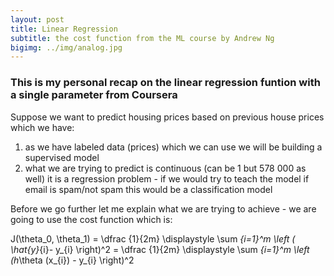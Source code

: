 ```yaml
---
layout: post
title: Linear Regression 
subtitle: the cost function from the ML course by Andrew Ng
bigimg: ../img/analog.jpg
---
```


<script type="text/javascript" async
  src="https://cdnjs.cloudflare.com/ajax/libs/mathjax/2.7.1/MathJax.js?config=TeX-MML-AM_CHTML">
</script>

### This is my personal recap on the linear regression funtion with a single parameter from Coursera 

Suppose we want to predict housing prices based on previous house prices which we have: 

1) as we have labeled data (prices) which we can use we will be building a supervised model
2) what we are trying to predict is continuous (can be 1 but 578 000 as well) it is a regression problem - if we would try to teach the model if email is spam/not spam this would be a classification model

Before we go further let me explain what we are trying to achieve - we are going to use the cost function which is:

J(\theta_0, \theta_1) = \dfrac {1}{2m} \displaystyle \sum _{i=1}^m \left ( \hat{y}_{i}- y_{i} \right)^2 = \dfrac {1}{2m} \displaystyle \sum _{i=1}^m \left (h_\theta (x_{i}) - y_{i} \right)^2

